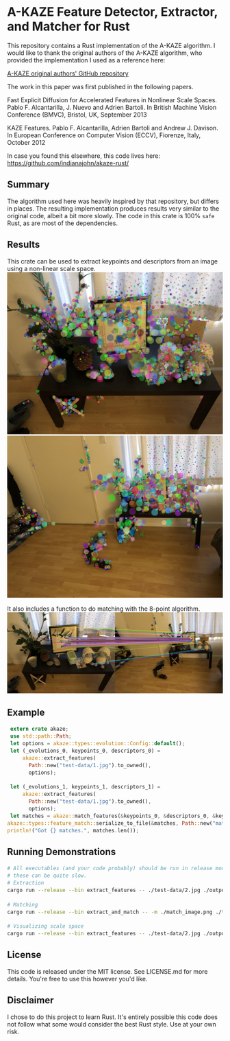 # A-KAZE Feature Detector, Extractor, and Matcher for Rust

This repository contains a Rust implementation of the A-KAZE algorithm. I would like to
thank the original authors of the A-KAZE algorithm, who provided the
implementation I used as a reference here:

[A-KAZE original authors' GitHub repository](https://github.com/pablofdezalc/akaze)

The work in this paper was first published in the following papers.

Fast Explicit Diffusion for Accelerated Features in Nonlinear Scale Spaces. Pablo F. Alcantarilla, J. Nuevo and Adrien Bartoli. In British Machine Vision Conference (BMVC), Bristol, UK, September 2013

KAZE Features. Pablo F. Alcantarilla, Adrien Bartoli and Andrew J. Davison. In European Conference on Computer Vision (ECCV), Fiorenze, Italy, October 2012

In case you found this elsewhere, this code lives here:
<https://github.com/indianajohn/akaze-rust/>

## Summary

The algorithm used here was heavily inspired by that repository, but differs in places. The
resulting implementation produces results very similar to the original code, albeit a bit
more slowly. The code in this crate is 100% `safe` Rust, as are most of the dependencies.

## Results

This crate can be used to extract keypoints and descriptors from an image using
a non-linear scale space.
![Keypoints](/test-data/keypoints-1.jpg "A-KAZE keypoints")
![Keypoints](/test-data/keypoints-2.jpg "A-KAZE keypoints")

It also includes a function to do matching with the 8-point algorithm.
![Matches](/test-data/match_image.jpg "A-AKAZE matches")

## Example

```rust
 extern crate akaze;
 use std::path::Path;
 let options = akaze::types::evolution::Config::default();
 let (_evolutions_0, keypoints_0, descriptors_0) =
     akaze::extract_features(
       Path::new("test-data/1.jpg").to_owned(),
       options);

 let (_evolutions_1, keypoints_1, descriptors_1) =
     akaze::extract_features(
       Path::new("test-data/1.jpg").to_owned(),
       options);
 let matches = akaze::match_features(&keypoints_0, &descriptors_0, &keypoints_1, &descriptors_1);
akaze::types::feature_match::serialize_to_file(&matches, Path::new("matches.cbor").to_owned());
println!("Got {} matches.", matches.len());
```

## Running Demonstrations

```bash
# All executables (and your code probably) should be run in release mode, otherwise
# these can be quite slow.
# Extraction
cargo run --release --bin extract_features -- ./test-data/2.jpg ./output.cbor

# Matching
cargo run --release --bin extract_and_match -- -m ./match_image.png ./test-data/1.jpg ./test-data/2.jpg

# Visualizing scale space
cargo run --release --bin extract_features -- ./test-data/2.jpg ./output.cbor  -d ./scale-space/
```

## License

This code is released under the MIT license. See LICENSE.md for more details. You're free to
use this however you'd like.

## Disclaimer

I chose to do this project to learn Rust. It's entirely possible this code does not follow
what some would consider the best Rust style. Use at your own risk.